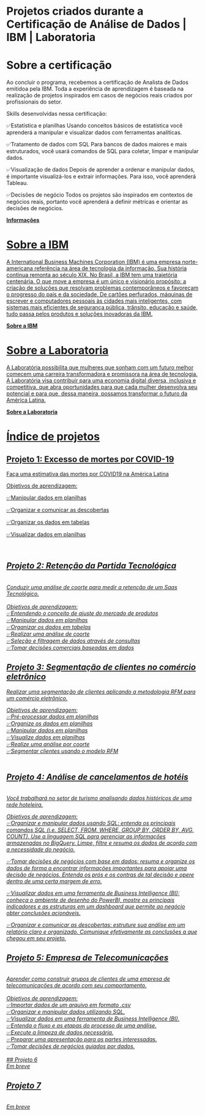 # Projetos criados durante a Certificação de Análise de Dados | IBM | Laboratoria

# Sobre a certificação
Ao concluir o programa, recebemos a certificação de Analista de Dados emitidoa pela IBM. Toda a experiência de aprendizagem é baseada na realização de projetos inspirados em casos de negócios reais criados por profissionais do setor.

Skills desenvolvidas nessa certificação:

✅Estatística e planilhas
Usando conceitos básicos de estatística você aprenderá a manipular e visualizar dados com ferramentas analíticas. 

✅Tratamento de dados com SQL
Para bancos de dados maiores e mais estruturados, você usará comandos de SQL para coletar, limpar e manipular dados.

✅Visualização de dados
Depois de aprender a ordenar e manipular dados, é importante visualizá-los e extrair informações. Para isso, você aprenderá Tableau.

✅Decisões de negócio
Todos os projetos são inspirados em contextos de negócios reais, portanto você aprenderá a definir métricas e orientar as decisões de negócios.

<b><a href="https://www.laboratoria.la/br/certificacao-analise-de-dados" target="_blank"> Informações </b> 
  
# Sobre a IBM
A International Business Machines Corporation (IBM) é uma empresa norte-americana referência na área de tecnologia da informação. Sua história contínua remonta ao século XIX. No Brasil, a IBM tem uma trajetória centenária. O que move a empresa é um único e visionário propósito: a criação de soluções que resolvam problemas contemporâneos e favoreçam o progresso do país e da sociedade. De cartões perfurados, máquinas de escrever e computadores pessoais às cidades mais inteligentes, com sistemas mais eficientes de segurança pública, trânsito, educação e saúde, tudo passa pelos produtos e soluções inovadoras da IBM. 
  
<b><a href="https://www.ibm.com/" target="_blank"> Sobre a IBM </b> 
  
# Sobre a Laboratoria
A Laboratória possibilita que mulheres que sonham com um futuro melhor comecem uma carreira transformadora e promissora na área de tecnologia. A Laboratória visa contribuir para uma economia digital diversa, inclusiva e competitiva, que abra oportunidades para que cada mulher desenvolva seu potencial e para que, dessa maneira, possamos transformar o futuro da América Latina.

<b><a href="https://www.laboratoria.la/" target="_blank"> Sobre a Laboratoria </b>

  
# Índice de projetos 
  
## Projeto 1: Excesso de mortes por COVID-19<br>

Faça uma estimativa das mortes por COVID19 na América Latina<br>

Objetivos de aprendizagem:<br>

✅Manipular dados em planilhas<br>

✅Organizar e comunicar as descobertas<br>

✅Organizar os dados em tabelas<br>

✅Visualizar dados em planilhas<br>
  
<EM BREVE><br>
  
## Projeto 2: Retenção da Partida Tecnológica<br>
<br>
Conduzir uma análise de coorte para medir a retenção de um Saas Tecnológico.<br>
  <br>
Objetivos de aprendizagem:<br>
✅Entendendo o conceito de ajuste do mercado de produtos <br>
✅Manipular dados em planilhas<br>
✅Organizar os dados em tabelas<br>
✅Realizar uma análise de coorte<br>
✅Seleção e filtragem de dados através de consultas<br>
✅Tomar decisões comerciais baseadas em dados<br>
  
## Projeto 3: Segmentação de clientes no comércio eletrônico
  
Realizar uma segmentação de clientes aplicando a metodologia RFM para um comércio eletrônico.<br>

Objetivos de aprendizagem:<br>
✅Pré-processar dados em planilhas<br>
✅Organize os dados em planilhas<br>
✅Manipular dados em planilhas<br>
✅Visualize dados em planilhas<br>
✅Realize uma análise por coorte<br>
✅Segmentar clientes usando o modelo RFM<br>
  <br>
## Projeto 4: Análise de cancelamentos de hotéis
  <br>
Você trabalhará no setor de turismo analisando dados históricos de uma rede hoteleira.<br>

Objetivos de aprendizagem:<br>
✅Organizar e manipular dados usando SQL: entenda os principais comandos SQL (i.e. SELECT, FROM, WHERE, GROUP BY, ORDER BY, AVG, COUNT). Use a linguagem SQL para gerenciar as informações armazenadas no BigQuery. Limpe, filtre e resuma os dados de acordo com a necessidade do negócio.<br>
  
✅Tomar decisões de negócios com base em dados: resuma e organize os dados de forma a encontrar informações importantes para apoiar uma decisão de negócios. Entenda os prós e os contras de tal decisão e opere dentro de uma certa margem de erro.<br>
  
✅Visualizar dados em uma ferramenta de Business Intelligence (BI): conheça o ambiente de desenho do PowerBI, mostre os principais indicadores e as estruturas em um dashboard que permite ao negócio obter conclusões acionáveis.<br>
  
✅Organizar e comunicar as descobertas: estruture sua análise em um relatório claro e organizado. Comunique efetivamente as conclusões a que chegou em seu projeto.<br>
  
## Projeto 5: Empresa de Telecomunicações
  <br>
Aprender como construir grupos de clientes de uma empresa de telecomunicações de acordo com seu comportamento.<br>
  <br>
Objetivos de aprendizagem:<br>
✅Importar dados de um arquivo em formato .csv<br>
✅Organizar e manipular dados utilizando SQL.<br>
✅Visualizar dados em uma ferramenta de Business Intelligence (BI).<br>
✅Entenda o fluxo e as etapas do processo de uma análise.<br>
✅Execute a limpeza de dados necessária.<br>
✅Preparar uma apresentação para as partes interessadas.<br>
✅Tomar decisões de negócios guiados por dados.<br>
  <br>
## Projeto 6
<br>
Em breve<br>
  
## Projeto 7
<br>
Em breve<br>
